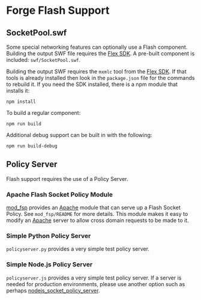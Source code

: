 Forge Flash Support
===================

SocketPool.swf
--------------

Some special networking features can optionally use a Flash component. Building the output SWF file requires
the [Flex SDK][]. A pre-built component is included: `swf/SocketPool.swf`.

Building the output SWF requires the `mxmlc` tool from the [Flex SDK][]. If that tools is already installed then look in
the `package.json` file for the commands to rebuild it. If you need the SDK installed, there is a npm module that
installs it:

    npm install

To build a regular component:

    npm run build

Additional debug support can be built in with the following:

    npm run build-debug

Policy Server
-------------

Flash support requires the use of a Policy Server.

### Apache Flash Socket Policy Module

[mod_fsp](./mod_fsp) provides an [Apache][] module that can serve up a Flash Socket Policy. See `mod_fsp/README` for
more details. This module makes it easy to modify an [Apache][] server to allow cross domain requests to be made to it.

### Simple Python Policy Server

`policyserver.py` provides a very simple test policy server.

### Simple Node.js Policy Server

`policyserver.js` provides a very simple test policy server. If a server is needed for production environments, please
use another option such as perhaps
[nodejs_socket_policy_server][].

[Apache]: http://httpd.apache.org/

[Flex SDK]: https://flex.apache.org/

[nodejs_socket_policy_server]: https://github.com/bichinger/nodejs_socket_policy_server
